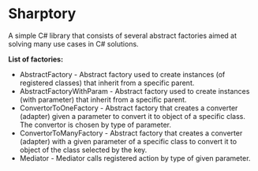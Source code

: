 # Sharptory
A simple C# library that consists of several abstract factories aimed at solving many use cases in C# solutions.

**List of factories:**
- AbstractFactory - Abstract factory used to create instances (of registered classes) that inherit from a specific parent.
- AbstractFactoryWithParam - Abstract factory used to create instances (with parameter) that inherit from a specific parent.
- ConvertorToOneFactory - Abstract factory that creates a converter (adapter) given a parameter to convert it to object of a specific class. The convertor is chosen by type of parameter.
- ConvertorToManyFactory - Abstract factory that creates a converter (adapter) with a given parameter of a specific class to convert it to object of the class selected by the key.
- Mediator - Mediator calls registered action by type of given parameter.
